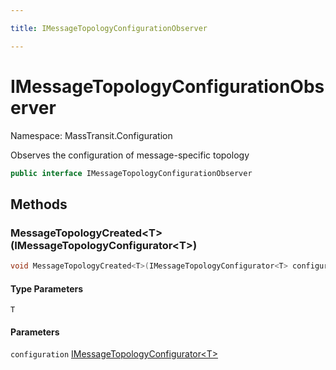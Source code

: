 ```yaml
---

title: IMessageTopologyConfigurationObserver

---
```


# IMessageTopologyConfigurationObserver

Namespace: MassTransit.Configuration

Observes the configuration of message-specific topology

```csharp
public interface IMessageTopologyConfigurationObserver
```

## Methods

### **MessageTopologyCreated\<T\>(IMessageTopologyConfigurator\<T\>)**

```csharp
void MessageTopologyCreated<T>(IMessageTopologyConfigurator<T> configuration)
```

#### Type Parameters

`T`<br/>

#### Parameters

`configuration` [IMessageTopologyConfigurator\<T\>](../masstransit-configuration/imessagetopologyconfigurator-1)<br/>
